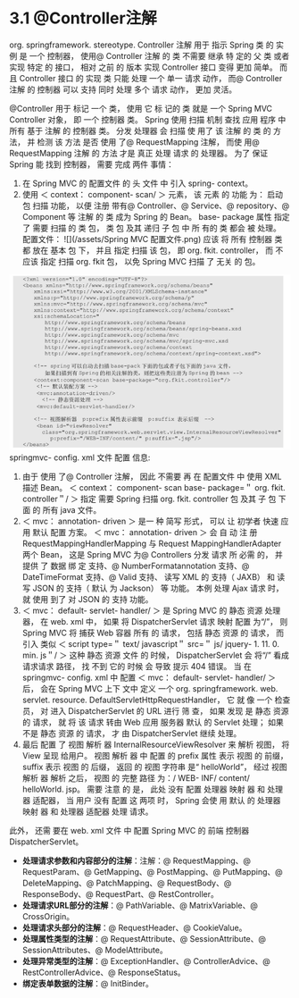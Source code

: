 # 3.1 @Controller注解

org. springframework. stereotype. Controller 注解 用于 指示 Spring 类 的 实例 是 一个 控制器， 使用@ Controller 注解 的 类 不需要 继承 特 定的 父 类 或者 实现 特定 的 接口， 相对 之前 的 版本 实现 Controller 接口 变得 更加 简单。 而且 Controller 接口 的 实现 类 只能 处理 一个 单一 请求 动作， 而@ Controller 注解 的 控制器 可以 支持 同时 处理 多个 请求 动作， 更加 灵活。

@Controller 用于 标记 一个 类， 使用 它 标 记的 类 就是 一个 Spring MVC Controller 对象， 即 一个 控制器 类。 Spring 使用 扫描 机制 查找 应用 程序 中 所有 基于 注解 的 控制器 类。 分发 处理器 会 扫描 使 用了 该 注解 的 类 的 方法， 并 检测 该 方法 是否 使用 了@ RequestMapping 注解， 而使 用@ RequestMapping 注解 的 方法 才是 真正 处理 请求 的 处理器。 为了 保证 Spring 能 找到 控制器， 需要 完成 两件 事情：

1. 在 Spring MVC 的 配置文件 的 头 文件 中 引入 spring- context。
2. 使用 ＜ context： component- scan/ ＞ 元素， 该 元素 的 功能 为： 启动 包 扫描 功能， 以便 注册 带有@ Controller、@ Service、@ repository、@ Component 等 注解 的 类 成为 Spring 的 Bean。 base- package 属性 指定 了 需要 扫描 的 类 包， 类 包 及其 递归 子 包 中 所 有的 类 都会 被 处理。
   配置文件：
   ![](/assets/Spring MVC 配置文件.png)
   应该 将 所有 控制器 类 都 放在 基本 包 下， 并且 指定 扫描 该 包， 即 org. fkit. controller， 而 不应该 指定 扫描 org. fkit 包， 以免 Spring MVC 扫描 了 无关 的 包。

![](/assets/springmvc-config.png)springmvc- config. xml 文件 配置 信息:

1. 由于 使用 了@ Controller 注解， 因此 不需要 再 在 配置文件 中 使用 XML 描述 Bean。 ＜ context： component- scan base- package=＂ org. fkit. controller＂/ ＞ 指定 需要 Spring 扫描 org. fkit. controller 包 及其 子 包 下面 的 所有 java 文件。
2. ＜ mvc： annotation- driven ＞ 是一 种 简写 形式， 可以 让 初学者 快速 应用 默认 配置 方案。 ＜ mvc： annotation- driven ＞ 会 自 动 注 册 RequestMappingHandlerMapping 与 Request MappingHandlerAdapter 两个 Bean， 这是 Spring MVC 为@ Controllers 分发 请求 所 必需 的， 并 提供 了 数据 绑 定 支持、@ NumberFormatannotation 支持、@ DateTimeFormat 支持、@ Valid 支持、 读写 XML 的 支持（ JAXB） 和 读写 JSON 的 支持（ 默认 为 Jackson） 等 功能。 本例 处理 Ajax 请求 时， 就 使用 到了 对 JSON 的 支持 功能。
3. ＜ mvc： default- servlet- handler/ ＞ 是 Spring MVC 的 静态 资源 处理器， 在 web. xml 中， 如果 将 DispatcherServlet 请求 映射 配置 为“/”， 则 Spring MVC 将 捕获 Web 容器 所有 的 请求， 包括 静态 资源 的 请求， 而 引入 类似 ＜ script type=＂ text/ javascript＂ src=＂ js/ jquery- 1. 11. 0. min. js＂/ ＞ 这种 静态 资源 文件 的 时候， DispatcherServlet 会 将“/” 看成 请求请求 路径， 找 不到 它的 时候 会 导致 提示 404 错误。 当 在 springmvc- config. xml 中 配置 ＜ mvc： default- servlet- handler/ ＞ 后， 会在 Spring MVC 上下 文中 定义 一个 org. springframework. web. servlet. resource. DefaultServletHttpRequestHandler， 它 就 像 一个 检查员， 对 进入 DispatcherServlet 的 URL 进行 筛 查， 如果 发现 是 静态 资源 的 请求， 就 将 该 请求 转由 Web 应用 服务器 默认 的 Servlet 处理； 如果 不是 静态 资源 的 请求， 才 由 DispatcherServlet 继续 处理。
4. 最后 配置 了 视图 解析 器 InternalResourceViewResolver 来 解析 视图， 将 View 呈现 给用户。 视图 解析 器 中 配置 的 prefix 属性 表示 视图 的 前缀， suffix 表示 视图 的 后缀， 返回 的 视图 字符串 是“ helloWorld”， 经过 视图 解析 器 解析 之后， 视图 的 完整 路径 为：/ WEB- INF/ content/ helloWorld. jsp。 需要 注意 的 是， 此处 没有 配置 处理器 映射 器 和 处理器 适配器， 当 用户 没有 配置 这 两项 时， Spring 会使 用 默认 的 处理器 映射 器 和 处理器 适配器 处理 请求。

此外， 还需 要在 web. xml 文件 中 配置 Spring MVC 的 前端 控制器 DispatcherServlet。

* **处理请求参数和内容部分的注解**：注解：@ RequestMapping、@ RequestParam、@ GetMapping、@ PostMapping、@ PutMapping、@ DeleteMapping、@ PatchMapping、@ RequestBody、@ ResponseBody、@ RequestPart、@ RestController。
* **处理请求URL部分的注解**：@ PathVariable、@ MatrixVariable、@ CrossOrigin。
* **处理请求头部分的注解**：@ RequestHeader、@ CookieValue。
* **处理属性类型的注解**：@ RequestAttribute、@ SessionAttribute、@ SessionAttributes、@ ModelAttribute。
* **处理异常类型的注解**：@ ExceptionHandler、@ ControllerAdvice、@ RestControllerAdvice、@ ResponseStatus。
* **绑定表单数据的注解**：@ InitBinder。



